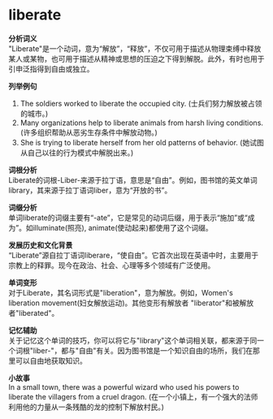 # liberate

**分析词义**  
"Liberate"是一个动词，意为“解放”，“释放”，不仅可用于描述从物理束缚中释放某人或某物，也可用于描述从精神或思想的压迫之下得到解脱。此外，有时也用于引申泛指得到自由或独立。

  

**列举例句**

  

1.  The soldiers worked to liberate the occupied city. (士兵们努力解放被占领的城市。)
2.  Many organizations help to liberate animals from harsh living conditions. (许多组织帮助从恶劣生存条件中解放动物。)
3.  She is trying to liberate herself from her old patterns of behavior. (她试图从自己以往的行为模式中解脱出来。)

  

**词根分析**  
Liberate的词根-Liber-来源于拉丁语，意思是“自由”。例如，图书馆的英文单词library，其来源于拉丁语词liber，意为“开放的书”。

  

**词缀分析**  
单词liberate的词缀主要有“-ate”，它是常见的动词后缀，用于表示“施加”或“成为”。如illuminate(照亮), animate(使动起来)都使用了这个词缀。

  

**发展历史和文化背景**  
“Liberate”源自拉丁语词liberare，“使自由”。它首次出现在英语中时，主要用于宗教上的释罪。现今在政治、社会、心理等多个领域有广泛使用。

  

**单词变形**  
对于Liberate，其名词形式是"liberation"，意为解放。例如，Women's liberation movement(妇女解放运动)。其他变形有解放者 "liberator"和被解放者"liberated"。

  

**记忆辅助**  
关于记忆这个单词的技巧，你可以将它与"library"这个单词相关联，都来源于同一个词根"liber-"，都与"自由"有关。因为图书馆是一个知识自由的场所，我们在那里可以自由地获取知识。

  

**小故事**  
In a small town, there was a powerful wizard who used his powers to liberate the villagers from a cruel dragon. (在一个小镇上，有一个强大的法师利用他的力量从一条残酷的龙的控制下解放村民。)
